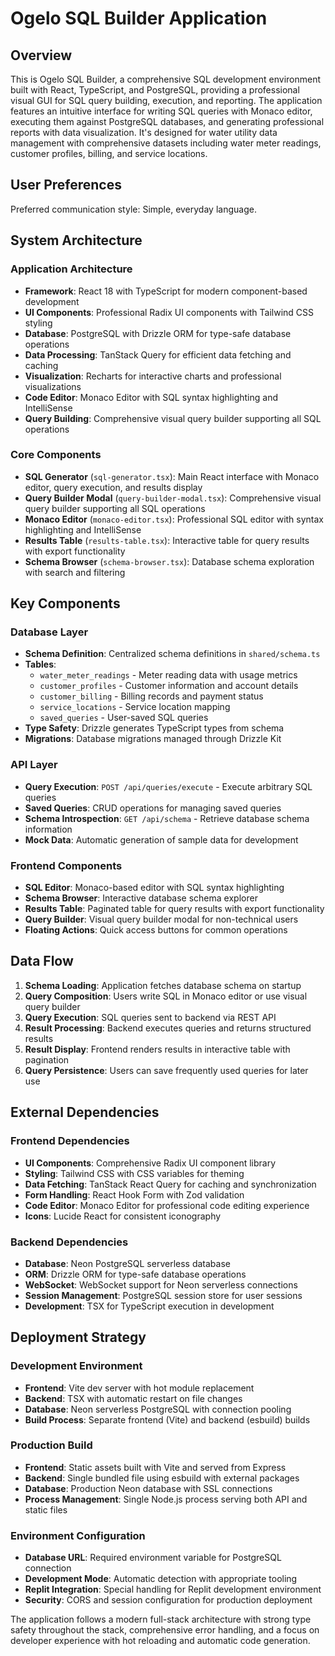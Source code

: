 # Ogelo SQL Builder Application

## Overview

This is Ogelo SQL Builder, a comprehensive SQL development environment built with React, TypeScript, and PostgreSQL, providing a professional visual GUI for SQL query building, execution, and reporting. The application features an intuitive interface for writing SQL queries with Monaco editor, executing them against PostgreSQL databases, and generating professional reports with data visualization. It's designed for water utility data management with comprehensive datasets including water meter readings, customer profiles, billing, and service locations.
 
## User Preferences

Preferred communication style: Simple, everyday language.

## System Architecture

### Application Architecture
- **Framework**: React 18 with TypeScript for modern component-based development
- **UI Components**: Professional Radix UI components with Tailwind CSS styling
- **Database**: PostgreSQL with Drizzle ORM for type-safe database operations
- **Data Processing**: TanStack Query for efficient data fetching and caching
- **Visualization**: Recharts for interactive charts and professional visualizations
- **Code Editor**: Monaco Editor with SQL syntax highlighting and IntelliSense
- **Query Building**: Comprehensive visual query builder supporting all SQL operations

### Core Components
- **SQL Generator** (`sql-generator.tsx`): Main React interface with Monaco editor, query execution, and results display
- **Query Builder Modal** (`query-builder-modal.tsx`): Comprehensive visual query builder supporting all SQL operations
- **Monaco Editor** (`monaco-editor.tsx`): Professional SQL editor with syntax highlighting and IntelliSense
- **Results Table** (`results-table.tsx`): Interactive table for query results with export functionality
- **Schema Browser** (`schema-browser.tsx`): Database schema exploration with search and filtering

## Key Components

### Database Layer
- **Schema Definition**: Centralized schema definitions in `shared/schema.ts`
- **Tables**: 
  - `water_meter_readings` - Meter reading data with usage metrics
  - `customer_profiles` - Customer information and account details
  - `customer_billing` - Billing records and payment status
  - `service_locations` - Service location mapping
  - `saved_queries` - User-saved SQL queries
- **Type Safety**: Drizzle generates TypeScript types from schema
- **Migrations**: Database migrations managed through Drizzle Kit

### API Layer
- **Query Execution**: `POST /api/queries/execute` - Execute arbitrary SQL queries
- **Saved Queries**: CRUD operations for managing saved queries
- **Schema Introspection**: `GET /api/schema` - Retrieve database schema information
- **Mock Data**: Automatic generation of sample data for development

### Frontend Components
- **SQL Editor**: Monaco-based editor with SQL syntax highlighting
- **Schema Browser**: Interactive database schema explorer
- **Results Table**: Paginated table for query results with export functionality
- **Query Builder**: Visual query builder modal for non-technical users
- **Floating Actions**: Quick access buttons for common operations

## Data Flow

1. **Schema Loading**: Application fetches database schema on startup
2. **Query Composition**: Users write SQL in Monaco editor or use visual query builder
3. **Query Execution**: SQL queries sent to backend via REST API
4. **Result Processing**: Backend executes queries and returns structured results
5. **Result Display**: Frontend renders results in interactive table with pagination
6. **Query Persistence**: Users can save frequently used queries for later use

## External Dependencies

### Frontend Dependencies
- **UI Components**: Comprehensive Radix UI component library
- **Styling**: Tailwind CSS with CSS variables for theming
- **Data Fetching**: TanStack React Query for caching and synchronization
- **Form Handling**: React Hook Form with Zod validation
- **Code Editor**: Monaco Editor for professional code editing experience
- **Icons**: Lucide React for consistent iconography

### Backend Dependencies
- **Database**: Neon PostgreSQL serverless database
- **ORM**: Drizzle ORM for type-safe database operations
- **WebSocket**: WebSocket support for Neon serverless connections
- **Session Management**: PostgreSQL session store for user sessions
- **Development**: TSX for TypeScript execution in development

## Deployment Strategy

### Development Environment
- **Frontend**: Vite dev server with hot module replacement
- **Backend**: TSX with automatic restart on file changes
- **Database**: Neon serverless PostgreSQL with connection pooling
- **Build Process**: Separate frontend (Vite) and backend (esbuild) builds

### Production Build
- **Frontend**: Static assets built with Vite and served from Express
- **Backend**: Single bundled file using esbuild with external packages
- **Database**: Production Neon database with SSL connections
- **Process Management**: Single Node.js process serving both API and static files

### Environment Configuration
- **Database URL**: Required environment variable for PostgreSQL connection
- **Development Mode**: Automatic detection with appropriate tooling
- **Replit Integration**: Special handling for Replit development environment
- **Security**: CORS and session configuration for production deployment

The application follows a modern full-stack architecture with strong type safety throughout the stack, comprehensive error handling, and a focus on developer experience with hot reloading and automatic code generation.
